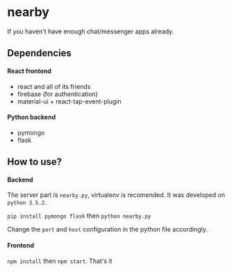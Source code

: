 # nearby

If you haven't have enough chat/messenger apps already. 

## Dependencies

#### React frontend
- react and all of its friends
- firebase (for authentication)
- material-ui + react-tap-event-plugin

#### Python backend
- pymongo
- flask

## How to use?

#### Backend
The server part is `nearby.py`, virtualenv is recomended. It was developed on `python 3.5.2`.

`pip install pymongo flask` then `python nearby.py`

Change the `port` and `host` configuration in the python file accordingly.

#### Frontend
`npm install` then `npm start`. That's it


